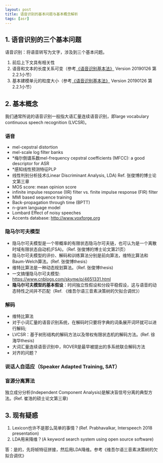 ```yaml
---
layout: post
title: 语音识别的基本问题与基本概念解析
tags: [asr]
---
```


## 1. 语音识别的三个基本问题

语音识别：将语音转写为文字，涉及到三个基本问题。

1. 前后上下文具有相关性
2. 语音和文本的长度关系可变（参考[《语音识别基本法》](http://cslt.riit.tsinghua.edu.cn/mediawiki/index.php/Speech_book) Version 20190126 第2.2.1小节）
3. 基本建模单元的粒度大小（参考[《语音识别基本法》](http://cslt.riit.tsinghua.edu.cn/mediawiki/index.php/Speech_book) Version 20190126 第2.2.1小节）

## 2. 基本概念

我们通常所说的语音识别一般指大语汇量连续语音识别，即large vocabulary continuous speech recognition (LVCSR)。

### 语音

- mel-cepstral distortion
- mel-scale log filter banks
- *梅尔倒谱系数mel-frequency cepstral coefficients (MFCC): a good descriptor for ASR
- *感知线性预测特征PLP
- 线性判别分析技术(Linear Discriminant Analysis, LDA)
Ref. 张俊博的博士论文第三章
- MOS score: mean opinion score
- infinite impulse response (IIR) filter vs. finite impulse response (FIR) filter
- MMI based sequence training
- Back-propagation through time (BPTT)
- n-gram language model
- Lombard Effect of noisy speeches
- Accents database: <http://www.voxforge.org>

### 隐马尔可夫模型

- 隐马尔可夫模型是一个带概率的有限状态隐马尔可夫链，也可认为是一个离散时域有限状态自动机(FSA)。（Ref. 张俊博的博士论文第21页）
- 隐马尔可夫模型的评价、解码和训练算法分别是前向算法，维特比算法和Baum-Welch算法。(Ref. 张俊博thesis）
- 维特比算法是一种动态规划算法。（Ref. 张俊博thesis)
- 一文搞懂隐马尔可夫模型: <https://www.cnblogs.com/skyme/p/4651331.html>
- **隐马尔可夫模型的基本假设**：时间独立性假设和分段平稳假设，这与语音的动态特性之间并不匹配（Ref. 《维吾尔语三音素决策树的欠拟合调优》）

### 解码

- 维特比算法
- 对于小词汇量的语音识别系统，在解码时只要将字典的词条展开词环就可以进行解码;
- LVCSR：基于树形结构的解码方法以及带权有限状态机的解码方法。(Ref. 徐海华thesis)
- 大词汇量连续语音识别中，ROVER是最早被提出的多系统联合解码方法
- 对齐的问题？

### 说话人自适应（Speaker Adapted Training, SAT）

### 盲源分离算法

独立成分分析(Independent Component Analysis)是解决盲信号分离的典型方法。(Ref. 崔浩的硕士论文第三章)

## 3. 现有疑惑

1. Lexicon也许不是那么简单的事情？(Ref. Prabhavalkar, Interspeech 2018 presentation)
2. LDA用来降维？(A keyword search system using open source software)

答：是的，先将帧特征拼接，然后用LDA降维。参考《维吾尔语三音素决策树的欠拟合调优》
